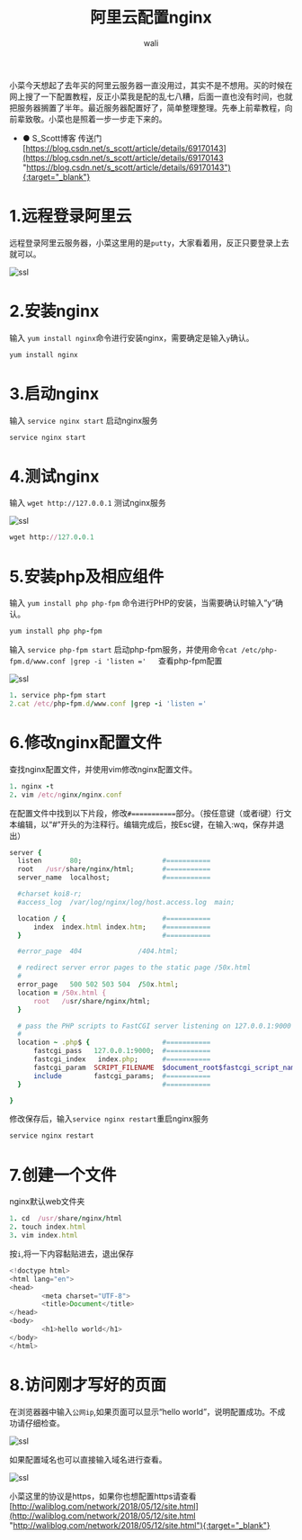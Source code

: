 ﻿---
layout: post
title: 阿里云配置nginx   #标题
tagline: 在阿里云服务器上配置nginx,并从外网访问
category: nginx       #分类
author: wali    #作者
tag: nginx      #标签
ghurl:        #github url
ghurl_zip:    #github zip下载

post_nav: ["1.远程登录阿里云","2.安装nginx","3.启动nginx","4.测试nginx","5.安装php及相应组件","6.修改nginx配置文件","7.创建一个文件","8.访问刚才写好的页面 "]
---

小菜今天想起了去年买的阿里云服务器一直没用过，其实不是不想用。买的时候在网上搜了一下配置教程，反正小菜我是配的乱七八糟，后面一直也没有时间，也就把服务器搁置了半年。最近服务器配置好了，简单整理整理。先奉上前辈教程，向前辈致敬。小菜也是照着一步一步走下来的。

* ● S_Scott博客 传送门[https://blog.csdn.net/s_scott/article/details/69170143](https://blog.csdn.net/s_scott/article/details/69170143 "https://blog.csdn.net/s_scott/article/details/69170143"){:target="_blank"}

# 1.远程登录阿里云

远程登录阿里云服务器，小菜这里用的是`putty`，大家看着用，反正只要登录上去就可以。 

![ssl](http://p4mxf46uj.bkt.clouddn.com/nginx/nginx_1.jpg)

# 2.安装nginx

输入 `yum install nginx`命令进行安装nginx，需要确定是输入`y`确认。

```ruby
yum install nginx  
```

# 3.启动nginx

输入 `service nginx start` 启动nginx服务

```ruby
service nginx start  
```

# 4.测试nginx

输入 `wget http://127.0.0.1` 测试nginx服务   

![ssl](http://p4mxf46uj.bkt.clouddn.com/nginx/nginx_2.jpg)

```ruby
wget http://127.0.0.1    
```

# 5.安装php及相应组件

输入 `yum install php php-fpm` 命令进行PHP的安装，当需要确认时输入”y“确认。

```ruby
yum install php php-fpm 
```

输入 `service php-fpm start` 启动php-fpm服务，并使用命令`cat /etc/php-fpm.d/www.conf |grep -i 'listen ='  
`查看php-fpm配置  

![ssl](http://p4mxf46uj.bkt.clouddn.com/nginx/nginx_3.jpg)

```ruby
1. service php-fpm start  
2.cat /etc/php-fpm.d/www.conf |grep -i 'listen ='   
```

# 6.修改nginx配置文件

查找nginx配置文件，并使用vim修改nginx配置文件。

```ruby
1. nginx -t  
2. vim /etc/nginx/nginx.conf  
```

在配置文件中找到以下片段，修改`#===========`部分。（按任意键（或者i键）行文本编辑，以“#”开头的为注释行。编辑完成后，按Esc键，在输入:wq，保存并退出）

```ruby
server {
  listen       80;                    #===========
  root   /usr/share/nginx/html;       #=========== 
  server_name  localhost; 			  #===========

  #charset koi8-r;
  #access_log  /var/log/nginx/log/host.access.log  main;

  location / {                        #===========
      index  index.html index.htm;    #===========
  }                                   #===========

  #error_page  404              /404.html;

  # redirect server error pages to the static page /50x.html
  #
  error_page   500 502 503 504  /50x.html;
  location = /50x.html {
      root   /usr/share/nginx/html;
  }

  # pass the PHP scripts to FastCGI server listening on 127.0.0.1:9000
  #
  location ~ .php$ {                  #=========== 
      fastcgi_pass   127.0.0.1:9000;  #=========== 
      fastcgi_index   index.php;      #===========
      fastcgi_param  SCRIPT_FILENAME  $document_root$fastcgi_script_name;   #===========
      include        fastcgi_params;  #===========
  }                                   #===========

}
```

修改保存后，输入`service nginx restart`重启nginx服务

```ruby
service nginx restart  
```

# 7.创建一个文件

nginx默认web文件夹
```ruby
1. cd  /usr/share/nginx/html    
2. touch index.html
3. vim index.html
```

按`i`,将一下内容黏贴进去，退出保存

```javascript
<!doctype html>
<html lang="en">
<head>
        <meta charset="UTF-8">
        <title>Document</title>
</head>
<body>
        <h1>hello world</h1>
</body>
</html>

```

# 8.访问刚才写好的页面 

在浏览器器中输入`公网ip`,如果页面可以显示“hello world”，说明配置成功。不成功请仔细检查。

![ssl](http://p4mxf46uj.bkt.clouddn.com/nginx/nginx_4.jpg)

如果配置域名也可以直接输入域名进行查看。

![ssl](http://p4mxf46uj.bkt.clouddn.com/nginx/nginx_5.jpg)

小菜这里的协议是https，如果你也想配置https请查看[http://waliblog.com/network/2018/05/12/site.html](http://waliblog.com/network/2018/05/12/site.html "http://waliblog.com/network/2018/05/12/site.html"){:target="_blank"}







